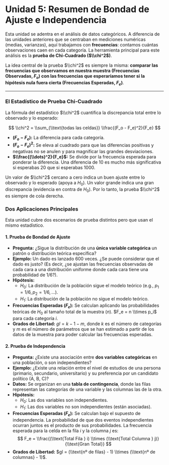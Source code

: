 # Unidad 5: Resumen de Bondad de Ajuste e Independencia

Esta unidad se adentra en el análisis de datos categóricos. A diferencia de las unidades anteriores que se centraban en mediciones numéricas (medias, varianzas), aquí trabajamos con **frecuencias**: contamos cuántas observaciones caen en cada categoría. La herramienta principal para este análisis es la **prueba de Chi-Cuadrado ($\\chi^2$)**.

La idea central de la prueba $\\chi^2$ es siempre la misma: **comparar las frecuencias que observamos en nuestra muestra (Frecuencias Observadas, $F_o$) con las frecuencias que esperaríamos tener si la hipótesis nula fuera cierta (Frecuencias Esperadas, $F_e$)**.

---

### El Estadístico de Prueba Chi-Cuadrado

La fórmula del estadístico $\\chi^2$ cuantifica la discrepancia total entre lo observado y lo esperado:

$$ \\chi^2 = \\sum_{\\text{todas las celdas}} \\frac{(F_o - F_e)^2}{F_e} $$

*   **$(F_o - F_e)$:** La diferencia para cada categoría.
*   **$(F_o - F_e)^2$:** Se eleva al cuadrado para que las diferencias positivas y negativas no se anulen y para magnificar las grandes desviaciones.
*   **$\\frac{(\\dots)^2}{F_e}$:** Se divide por la frecuencia esperada para ponderar la diferencia. Una diferencia de 10 es mucho más significativa si esperabas 20 que si esperabas 1000.

Un valor de $\\chi^2$ cercano a cero indica un buen ajuste entre lo observado y lo esperado (apoya a $H_0$). Un valor grande indica una gran discrepancia (evidencia en contra de $H_0$). Por lo tanto, la prueba $\\chi^2$ es siempre de cola derecha.

### Dos Aplicaciones Principales

Esta unidad cubre dos escenarios de prueba distintos pero que usan el mismo estadístico.

#### 1. Prueba de Bondad de Ajuste

*   **Pregunta:** ¿Sigue la distribución de una **única variable categórica** un patrón o distribución teórica específica?
*   **Ejemplo:** Un dado es lanzado 600 veces. ¿Se puede considerar que el dado es justo? (Es decir, ¿se ajustan las frecuencias observadas de cada cara a una distribución uniforme donde cada cara tiene una probabilidad de 1/6?).
*   **Hipótesis:**
    *   $H_0$: La distribución de la población sigue el modelo teórico (e.g., $p_1=1/6, p_2=1/6, ...$).
    *   $H_1$: La distribución de la población no sigue el modelo teórico.
*   **Frecuencias Esperadas ($F_e$):** Se calculan aplicando las probabilidades teóricas de $H_0$ al tamaño total de la muestra ($n$). $F_e = n \\times p_i$ para cada categoría $i$.
*   **Grados de Libertad:** $gl = k - 1 - m$, donde $k$ es el número de categorías y $m$ es el número de parámetros que se han estimado a partir de los datos de la muestra para poder calcular las frecuencias esperadas.

#### 2. Prueba de Independencia

*   **Pregunta:** ¿Existe una asociación entre **dos variables categóricas** en una población, o son independientes?
*   **Ejemplo:** ¿Existe una relación entre el nivel de estudios de una persona (primario, secundario, universitario) y su preferencia por un candidato político (A, B, C)?
*   **Datos:** Se organizan en una **tabla de contingencia**, donde las filas representan las categorías de una variable y las columnas las de la otra.
*   **Hipótesis:**
    *   $H_0$: Las dos variables son independientes.
    *   $H_1$: Las dos variables no son independientes (están asociadas).
*   **Frecuencias Esperadas ($F_e$):** Se calculan bajo el supuesto de independencia. La probabilidad de que dos eventos independientes ocurran juntos es el producto de sus probabilidades. La frecuencia esperada para la celda en la fila $i$ y la columna $j$ es:
    $$ F_e = \\frac{(\\text{Total Fila } i) \\times (\\text{Total Columna } j)}{\\text{Gran Total}} $$
*   **Grados de Libertad:** $gl = (\\text{nº de filas} - 1) \\times (\\text{nº de columnas} - 1)$.
